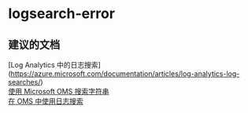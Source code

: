 
<properties
    pageTitle="logsearch-error"
    description="与日志搜索相关的问题：错误"
    service="microsoft.operationalinsights"
    resource="operationalinsightsaccounts"
    authors="adoylemsft"
    displayorder=""
    selfHelpType="generic"
    supportTopicIds="32536546"
    resourceTags=""
    productPesIds="15725"
    cloudEnvironments="public, Blackforest, Fairfax"
/>


# <a name="logsearcherror"></a>logsearch-error


## <a name="recommended-documents"></a>**建议的文档**
[Log Analytics 中的日志搜索] (https://azure.microsoft.com/documentation/articles/log-analytics-log-searches/) <br>
[使用 Microsoft OMS 搜索字符串](https://blogs.technet.microsoft.com/msoms/2016/01/29/using-microsoft-operations-management-suite-search-strings/) <br>
[在 OMS 中使用日志搜索](https://blogs.technet.microsoft.com/omsblog/2015/12/21/using-log-search-in-microsoft-oms/)


<!--HONumber=Nov16_HO2-->


